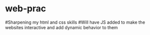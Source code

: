 # web-prac

#Sharpening my html and css skills
#Will have JS added to make the websites interactive and add dynamic behavior to them

